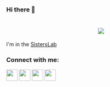 
### Hi there 👋
<h1 align="center">
  <a href="https://git.io/typing-svg">
    <img src="https://readme-typing-svg.herokuapp.com/?lines=Hello!;I+am+İlayda.&center=true&size=25">
  </a>
</h1>

<!--
**ilaydaikz/ilaydaikz** is a ✨ _special_ ✨ repository because its `README.md` (this file) appears on your GitHub profile.

Here are some ideas to get you started:
 I'm currently student in Bursa Technical University <br>
 I am studying electric electrical enginnering <
 I started to produce content on machine learning, deep learning, python topics. If you are interested in this field, I welcome you to <a href="https://www.instagram.com/pythonlearning.py/" target="_blank">my page</a><br> <br> 
 Learning, teach while learning, and discovering new hobbies are among the passions of my life 💜

- 🔭 I’m currently working on ...
- 🌱 I’m currently learning ...
- 👯 I’m looking to collaborate on ...
- 🤔 I’m looking for help with ...
- 💬 Ask me about ...
- 📫 How to reach me: ...
- 😄 Pronouns: ...
- ⚡ Fun fact: ...
-->
 I'm in the <a href="https://sisterslab.co/">SistersLab</a>

<p align="center">
<h3 align="left">Connect with me:</h3>
<p align="left">
<a href="https://www.linkedin.com/in/ilayda-ikiz-123a811ba/" target="blank"><img align="center" src="https://raw.githubusercontent.com/rahuldkjain/github-profile-readme-generator/master/src/images/icons/Social/linked-in-alt.svg" height="30" width="30" /></a>
<a href="https://twitter.com/AysellAydinn" target="blank"><img align="center" src="https://raw.githubusercontent.com/rahuldkjain/github-profile-readme-generator/master/src/images/icons/Social/twitter.svg" height="30" width="30" /></a>
<a href="https://medium.com/@ilaydaikiz0" target="blank"><img align="center" src="https://raw.githubusercontent.com/rahuldkjain/github-profile-readme-generator/master/src/images/icons/Social/medium.svg" height="30" width="30" /></a>
<a href="https://www.instagram.com/ayselaydin.py/" target="blank"><img align="center" src="https://raw.githubusercontent.com/rahuldkjain/github-profile-readme-generator/master/src/images/icons/Social/instagram.svg" height="30" width="30" /></a>
</p>
<!--
**ilaydaikz/ilaydaikz** is a ✨ _special_ ✨ repository because its `README.md` (this file) appears on your GitHub profile.

Here are some ideas to get you started:

- 🔭 I’m currently working on ...
- 🌱 I’m currently learning ...
- 👯 I’m looking to collaborate on ...
- 🤔 I’m looking for help with ...
- 💬 Ask me about ...
- 📫 How to reach me: ...
- 😄 Pronouns: ...
- ⚡ Fun fact: ...
-->
